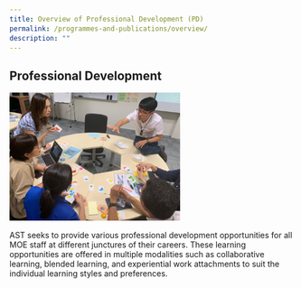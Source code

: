 ```yaml
---
title: Overview of Professional Development (PD)
permalink: /programmes-and-publications/overview/
description: ""
---
```

## Professional Development

<img src="/images/pd1.png" style="width:60%">

AST seeks to provide various professional development opportunities for all MOE staff at different junctures of their careers. These learning opportunities are offered in multiple modalities such as collaborative learning, blended learning, and experiential work attachments to suit the individual learning styles and preferences.